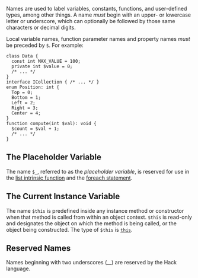 Names are used to label variables, constants, functions, and user-defined types, among other things. A name *must* begin
with an upper- or lowercase letter or underscore, which can optionally be followed by those same characters or decimal digits.

Local variable names, function parameter names and property names *must* be preceded by `$`. For example:

```various-names.hack no-auto-output
class Data {
  const int MAX_VALUE = 100;
  private int $value = 0;
  /* ... */
}
interface ICollection { /* ... */ }
enum Position: int {
  Top = 0;
  Bottom = 1;
  Left = 2;
  Right = 3;
  Center = 4;
}
function compute(int $val): void {
  $count = $val + 1;
  /* ... */
}
```

## The Placeholder Variable
The name `$_`, referred to as the *placeholder variable*, is reserved for use in the
[list intrinsic function](../expressions-and-operators/list.md) and the [foreach statement](../statements/foreach.md).

## The Current Instance Variable
The name `$this` is predefined inside any instance method or constructor when that method is called from within an object context.
`$this` is read-only and designates the object on which the method is being called, or the object being constructed. The type of
`$this` is [`this`](../built-in-types/this.md).

## Reserved Names
Names beginning with two underscores (__) are reserved by the Hack language.